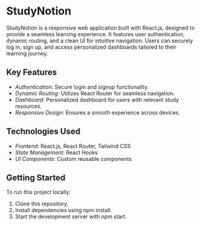 # StudyNotion

StudyNotion is a responsive web application built with React.js, designed to provide a seamless learning experience. It features user authentication, dynamic routing, and a clean UI for intuitive navigation. Users can securely log in, sign up, and access personalized dashboards tailored to their learning journey.

## Key Features
- *Authentication:* Secure login and signup functionality.
- *Dynamic Routing:* Utilizes React Router for seamless navigation.
- *Dashboard:* Personalized dashboard for users with relevant study resources.
- *Responsive Design:* Ensures a smooth experience across devices.

## Technologies Used
- *Frontend:* React.js, React Router, Tailwind CSS
- *State Management:* React Hooks
- *UI Components:* Custom reusable components

## Getting Started
To run this project locally:
1. Clone this repository.
2. Install dependencies using npm install.
3. Start the development server with npm start.
